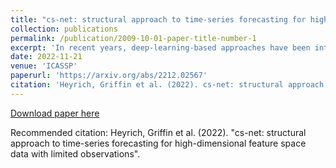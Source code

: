 ```yaml
---
title: "cs-net: structural approach to time-series forecasting for high-dimensional feature space data with limited observations"
collection: publications
permalink: /publication/2009-10-01-paper-title-number-1 
excerpt: 'In recent years, deep-learning-based approaches have been introduced to solving time-series forecasting-related problems. These novel methods have demonstrated impressive performance in univariate and low-dimensional multivariate time-series forecasting tasks. However, when these novel methods are used to handle high-dimensional multivariate forecasting problems, their performance is highly restricted by a practical training time and a reasonable GPU memory configuration. In this paper, inspired by a change of basis in the Hilbert space, we propose a flexible data feature extraction technique that excels in high-dimensional multivariate forecasting tasks. Our approach was originally developed for the National Science Foundation (NSF) Algorithms for Threat Detection (ATD) 2022 Challenge. Implemented using the attention mechanism and Convolutional Neural Networks (CNN) architecture, our method demonstrates great performance and compatibility. Our models trained on the GDELT Dataset finished 1st and 2nd places in the ATD sprint series and hold promise for other datasets for time series forecasting.'
date: 2022-11-21
venue: 'ICASSP'
paperurl: 'https://arxiv.org/abs/2212.02567'
citation: 'Heyrich, Griffin et al. (2022). cs-net: structural approach to time-series forecasting for high-dimensional feature space data with limited observations.'
---
```


[Download paper here](http://academicpages.github.io/files/paper1.pdf)

Recommended citation: Heyrich, Griffin et al. (2022). "cs-net: structural approach to time-series forecasting for high-dimensional feature space data with limited observations".
